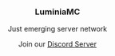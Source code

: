 <div align="center">
  
### LuminiaMC

Just emerging server network

Join our [Discord Server](https://discord.gg/xnMt2mZPnc)
